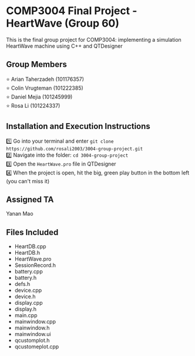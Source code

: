 # COMP3004 Final Project - HeartWave (Group 60)

This is the final group project for COMP3004: implementing a simulation HeartWave machine using C++ and QTDesigner

## Group Members
⭐️ Arian Taherzadeh (101176357)\
⭐️ Colin Vrugteman (101222385)\
⭐️ Daniel Mejia (101245999)\
⭐️ Rosa Li (101224337)

## Installation and Execution Instructions
1️⃣ Go into your terminal and enter `git clone https://github.com/rosali2003/3004-group-project.git`\
2️⃣ Navigate into the folder: `cd 3004-group-project`\
3️⃣ Open the `HeartWave.pro` file in QTDesigner\
4️⃣ When the project is open, hit the big, green play button in the bottom left (you can't miss it)

## Assigned TA
Yanan Mao

## Files Included
- HeartDB.cpp
- HeartDB.h
- HeartWave.pro
- SessionRecord.h
- battery.cpp
- battery.h
- defs.h
- device.cpp
- device.h
- display.cpp
- display.h
- main.cpp
- mainwindow.cpp
- mainwindow.h
- mainwindow.ui
- qcustomplot.h
- qcustomeplot.cpp
